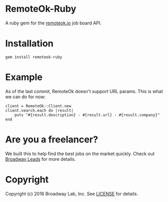 # RemoteOk-Ruby

A ruby gem for the [remoteok.io](http://remoteok.io) job board API. 

# Installation 

```
gem install remoteok-ruby
```

# Example

As of the last commit, RemoteOk doesn't support URL params. This is what we can do for now: 

```
client = RemoteOk::Client.new
client.search.each do |result| 
	puts "#{result.description} - #{result.url} - #{result.company}" 
end
```

# Are you a freelancer? 

We built this to help find the best jobs on the market quickly. Check out [Broadway Leads](http://broadwaylab.com/leads) for more details. 

# Copyright

Copyright (c) 2016 Broadway Lab, Inc. See [LICENSE](license) for details. 